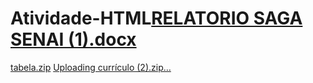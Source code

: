 # Atividade-HTML[RELATORIO SAGA SENAI (1).docx](https://github.com/user-attachments/files/16984754/RELATORIO.SAGA.SENAI.1.docx)
[tabela.zip](https://github.com/user-attachments/files/17018483/tabela.zip)
[Uploading currículo (2).zip…]()
